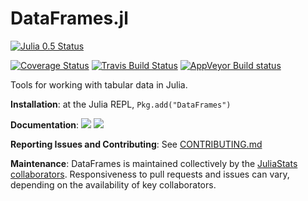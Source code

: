 DataFrames.jl
=============

[![Julia 0.5 Status](http://pkg.julialang.org/badges/DataFrames_0.5.svg)](http://pkg.julialang.org/?pkg=DataFrames&ver=0.5)

[![Coverage Status](https://coveralls.io/repos/JuliaStats/DataFrames.jl/badge.svg?branch=master&service=github)](https://coveralls.io/github/JuliaStats/DataFrames.jl?branch=master)
[![Travis Build Status](https://travis-ci.org/JuliaStats/DataFrames.jl.svg?branch=master)](https://travis-ci.org/JuliaStats/DataFrames.jl)
[![AppVeyor Build status](https://ci.appveyor.com/api/projects/status/85h1i9lll64jpg3y/branch/master?svg=true)](https://ci.appveyor.com/project/nalimilan/dataframes-jl/branch/master)

Tools for working with tabular data in Julia.

**Installation**: at the Julia REPL, `Pkg.add("DataFrames")`

**Documentation**: [![][docs-stable-img]][docs-stable-url] [![][docs-latest-img]][docs-latest-url]

**Reporting Issues and Contributing**: See [CONTRIBUTING.md](CONTRIBUTING.md)

**Maintenance**: DataFrames is maintained collectively by the [JuliaStats collaborators](https://github.com/orgs/JuliaStats/people).
Responsiveness to pull requests and issues can vary, depending on the availability of key collaborators.

[docs-latest-img]: https://img.shields.io/badge/docs-latest-blue.svg
[docs-latest-url]: http://JuliaStats.github.io/DataFrames.jl/latest/

[docs-stable-img]: https://img.shields.io/badge/docs-stable-blue.svg
[docs-stable-url]: http://JuliaStats.github.io/DataFrames.jl/stable/
